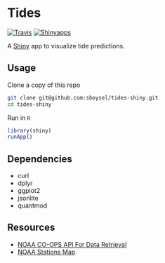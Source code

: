 # Tides
[![Travis](https://img.shields.io/travis/sboysel/tides-shiny.svg?style=flat-square)](https://github.com/sboysel/tides-shiny)
[![Shinyapps](https://img.shields.io/badge/shinyapps-deployed-brightgreen.svg?style=flat-square)](https://sboysel.shinyapps.io/tides)

A [Shiny](http://shiny.rstudio.com/) app to visualize tide predictions.

## Usage
Clone a copy of this repo
```bash
git clone git@github.com:sboysel/tides-shiny.git
cd tides-shiny
```
Run in `R`
```r
library(shiny)
runApp()
```

## Dependencies

* curl
* dplyr
* ggplot2
* jsonlite
* quantmod

## Resources

* [NOAA CO-OPS API For Data Retrieval](https://tidesandcurrents.noaa.gov/api/)
* [NOAA Stations Map](http://tidesandcurrents.noaa.gov/map/)
